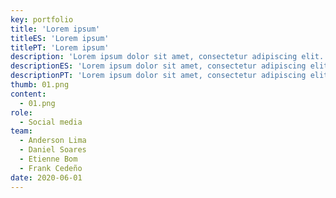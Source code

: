 ```yaml
---
key: portfolio
title: 'Lorem ipsum'
titleES: 'Lorem ipsum'
titlePT: 'Lorem ipsum'
description: 'Lorem ipsum dolor sit amet, consectetur adipiscing elit. Cras dignissim metus vel lobortis laoreet. Curabitur tortor nisl, faucibus quis placerat eget, fringilla non arcu. Donec rutrum massa libero, non pulvinar nisl tincidunt id. Donec nunc est, efficitur sit amet semper et, rhoncus et nisl. Curabitur vel est ornare, auctor purus at, fermentum est. Morbi non lobortis nunc. Quisque ultrices est ac lorem egestas facilisis id sit amet diam. Praesent ut lacus pulvinar, mattis dui id, convallis enim. Etiam porttitor accumsan velit, eu placerat turpis consectetur et.'
descriptionES: 'Lorem ipsum dolor sit amet, consectetur adipiscing elit. Cras dignissim metus vel lobortis laoreet. Curabitur tortor nisl, faucibus quis placerat eget, fringilla non arcu. Donec rutrum massa libero, non pulvinar nisl tincidunt id. Donec nunc est, efficitur sit amet semper et, rhoncus et nisl. Curabitur vel est ornare, auctor purus at, fermentum est. Morbi non lobortis nunc. Quisque ultrices est ac lorem egestas facilisis id sit amet diam. Praesent ut lacus pulvinar, mattis dui id, convallis enim. Etiam porttitor accumsan velit, eu placerat turpis consectetur et.'
descriptionPT: 'Lorem ipsum dolor sit amet, consectetur adipiscing elit. Cras dignissim metus vel lobortis laoreet. Curabitur tortor nisl, faucibus quis placerat eget, fringilla non arcu. Donec rutrum massa libero, non pulvinar nisl tincidunt id. Donec nunc est, efficitur sit amet semper et, rhoncus et nisl. Curabitur vel est ornare, auctor purus at, fermentum est. Morbi non lobortis nunc. Quisque ultrices est ac lorem egestas facilisis id sit amet diam. Praesent ut lacus pulvinar, mattis dui id, convallis enim. Etiam porttitor accumsan velit, eu placerat turpis consectetur et.'
thumb: 01.png
content:
  - 01.png
role:
  - Social media
team:
  - Anderson Lima
  - Daniel Soares
  - Etienne Bom
  - Frank Cedeño
date: 2020-06-01
---
```

